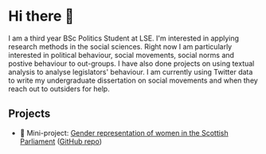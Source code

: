 # Hi there 👋

I am a third year BSc Politics Student at LSE. I'm interested in applying research methods in the social sciences. Right now I am particularly interested in political behaviour, social movements, social norms and postive behaviour to out-groups. I have also done projects on using textual analysis to analyse legislators' behaviour. I am currently using Twitter data to write my undergraduate dissertation on social movements and when they reach out to outsiders for help.

## Projects 
* 🔎 Mini-project: [Gender representation of women in the Scottish Parliament](https://lenmetson.github.io/MSP-gender-speeches/) ([GitHub repo](https://github.com/lenmetson/MSP-gender-speeches))
